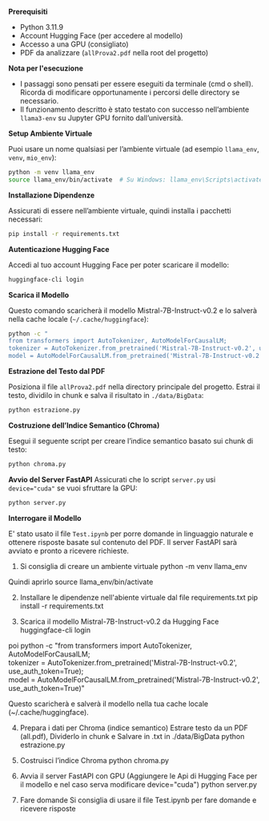 **Prerequisiti**
- Python 3.11.9
- Account Hugging Face (per accedere al modello)
- Accesso a una GPU (consigliato)
- PDF da analizzare (`allProva2.pdf` nella root del progetto)

  
 **Nota per l'esecuzione**
 
- I passaggi sono pensati per essere eseguiti da terminale (cmd o shell). Ricorda di modificare opportunamente i percorsi delle directory se necessario.
- Il funzionamento descritto è stato testato con successo nell’ambiente `llama3-env` su Jupyter GPU fornito dall’università.


**Setup Ambiente Virtuale**

Puoi usare un nome qualsiasi per l’ambiente virtuale (ad esempio `llama_env`, `venv`, `mio_env`):
```bash
python -m venv llama_env
source llama_env/bin/activate  # Su Windows: llama_env\Scripts\activate
```

**Installazione Dipendenze** 

Assicurati di essere nell’ambiente virtuale, quindi installa i pacchetti necessari:
```bash
pip install -r requirements.txt
```

**Autenticazione Hugging Face**

Accedi al tuo account Hugging Face per poter scaricare il modello:
```bash
huggingface-cli login
```

**Scarica il Modello**

Questo comando scaricherà il modello Mistral-7B-Instruct-v0.2 e lo salverà nella cache locale (`~/.cache/huggingface`):
```bash
python -c "
from transformers import AutoTokenizer, AutoModelForCausalLM;
tokenizer = AutoTokenizer.from_pretrained('Mistral-7B-Instruct-v0.2', use_auth_token=True);
model = AutoModelForCausalLM.from_pretrained('Mistral-7B-Instruct-v0.2', use_auth_token=True)"
```

**Estrazione del Testo dal PDF**

Posiziona il file `allProva2.pdf` nella directory principale del progetto.
Estrai il testo, dividilo in chunk e salva il risultato in `./data/BigData`:
```bash
python estrazione.py
```

**Costruzione dell’Indice Semantico (Chroma)**

Esegui il seguente script per creare l’indice semantico basato sui chunk di testo:
```bash
python chroma.py
```

**Avvio del Server FastAPI**
Assicurati che lo script `server.py` usi `device="cuda"` se vuoi sfruttare la GPU:
```bash
python server.py
```

**Interrogare il Modello**

E' stato usato il file `Test.ipynb` per porre domande in linguaggio naturale e ottenere risposte basate sul contenuto del PDF.
Il server FastAPI sarà avviato e pronto a ricevere richieste.


1. Si consiglia di creare un ambiente virtuale
python -m venv llama_env

Quindi aprirlo
source llama_env/bin/activate

2. Installare le dipendenze nell'abiente virtuale dal file requirements.txt
pip install -r requirements.txt

3. Scarica il modello Mistral-7B-Instruct-v0.2 da Hugging Face
huggingface-cli login

poi
python -c "from transformers import AutoTokenizer, AutoModelForCausalLM; \
tokenizer = AutoTokenizer.from_pretrained('Mistral-7B-Instruct-v0.2', use_auth_token=True); \
model = AutoModelForCausalLM.from_pretrained('Mistral-7B-Instruct-v0.2', use_auth_token=True)"

Questo scaricherà e salverà il modello nella tua cache locale (~/.cache/huggingface).

4. Prepara i dati per Chroma (indice semantico)
Estrare testo da un PDF (all.pdf), Dividerlo in chunk e Salvare in .txt in ./data/BigData
python estrazione.py

5. Costruisci l’indice Chroma
python chroma.py

6. Avvia il server FastAPI con GPU (Aggiungere le Api di Hugging Face per il modello e nel caso serva modificare device="cuda")
python server.py

7. Fare domande
Si consiglia di usare il file Test.ipynb per fare domande e ricevere risposte

